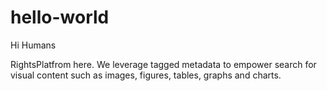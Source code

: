 # hello-world
Hi Humans

RightsPlatfrom here. We leverage tagged metadata to empower search for visual content such as images, figures, tables, graphs and charts.
